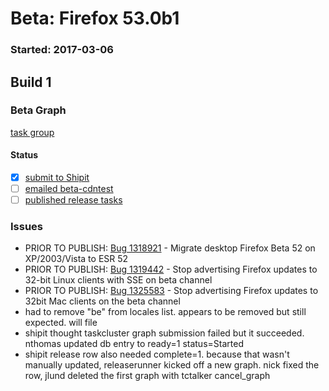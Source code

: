 # Beta: Firefox 53.0b1

### Started: 2017-03-06

## Build 1

### Beta Graph
[task group](https://tools.taskcluster.net/push-inspector/#/95NvZReTSVGKALW7Oszw1g)


#### Status
- [x] [submit to Shipit](https://wiki.mozilla.org/Release:Release_Automation_on_Mercurial:Starting_a_Release#Submit_to_Ship_It)
- [ ] [emailed beta-cdntest](../how-tos/relpro.md#1-email-drivers-re-release-live-on-test-channel)
- [ ] [published release tasks](../how-tos/relpro.md#3-publish-release)

### Issues
- PRIOR TO PUBLISH: [Bug 1318921](https://bugzil.la/1318921) - Migrate desktop Firefox Beta 52 on XP/2003/Vista to ESR 52
- PRIOR TO PUBLISH: [Bug 1319442](https://bugzil.la/1319442) - Stop advertising Firefox updates to 32-bit Linux clients with SSE on beta channel
- PRIOR TO PUBLISH: [Bug 1325583](https://bugzil.la/1325583) - Stop advertising Firefox updates to 32bit Mac clients on the beta channel
- had to remove "be" from locales list. appears to be removed but still expected. will file
- shipit thought taskcluster graph submission failed but it succeeded. nthomas updated db entry to ready=1 status=Started
- shipit release row also needed complete=1. because that wasn't manually updated, releaserunner kicked off a new graph. nick fixed the row, jlund deleted the first graph with tctalker cancel_graph


